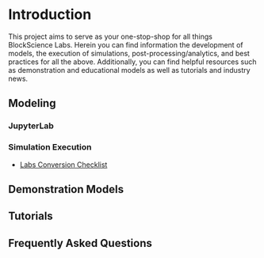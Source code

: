 # Introduction
This project aims to serve as your one-stop-shop for all things BlockScience Labs. Herein you can find information the development of models, the execution of simulations, post-processing/analytics, and best practices for all the above. Additionally, you can find helpful resources such as demonstration and educational models as well as tutorials and industry news.

## Modeling

### JupyterLab

### Simulation Execution
- [Labs Conversion Checklist](docs/labs-conversion-checklist.md)

## Demonstration Models

## Tutorials

## Frequently Asked Questions